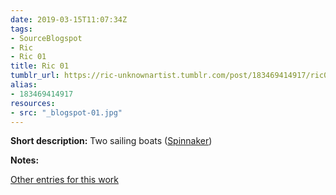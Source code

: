 ```yaml
---
date: 2019-03-15T11:07:34Z
tags:
- SourceBlogspot
- Ric
- Ric 01
title: Ric 01
tumblr_url: https://ric-unknownartist.tumblr.com/post/183469414917/ric01
alias:
- 183469414917
resources:
- src: "_blogspot-01.jpg"
---
```


**Short description:** Two sailing boats ([Spinnaker](https://en.wikipedia.org/wiki/Spinnaker))

**Notes:**

[Other entries for this work](/tags/ric-01)
